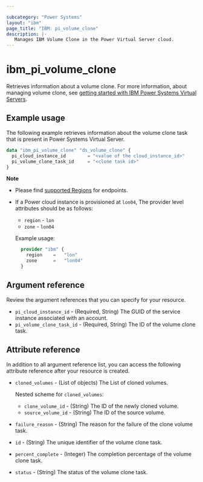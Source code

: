 ```yaml
---

subcategory: "Power Systems"
layout: "ibm"
page_title: "IBM: pi_volume_clone"
description: |-
   Manages IBM Volume Clone in the Power Virtual Server cloud.
---
```


# ibm_pi_volume_clone
Retrieves information about a volume clone. For more information, about managing volume clone, see [getting started with IBM Power Systems Virtual Servers](https://cloud.ibm.com/docs/power-iaas?topic=power-iaas-getting-started).

## Example usage
The following example retrieves information about the volume clone task that is present in Power Systems Virtual Server.

```terraform
data "ibm_pi_volume_clone" "ds_volume_clone" {
  pi_cloud_instance_id        = "<value of the cloud_instance_id>"
  pi_volume_clone_task_id     = "<clone task id>"
}
```

**Note**
* Please find [supported Regions](https://cloud.ibm.com/apidocs/power-cloud#endpoint) for endpoints.
* If a Power cloud instance is provisioned at `lon04`, The provider level attributes should be as follows:
  * `region` - `lon`
  * `zone` - `lon04`

  Example usage:
  
  ```terraform
    provider "ibm" {
      region    =   "lon"
      zone      =   "lon04"
    }
  ```

## Argument reference 
Review the argument references that you can specify for your resource. 

- `pi_cloud_instance_id` - (Required, String) The GUID of the service instance associated with an account.
- `pi_volume_clone_task_id` - (Required, String) The ID of the volume clone task.

## Attribute reference
In addition to all argument reference list, you can access the following attribute reference after your resource is created.

- `cloned_volumes` - (List of objects) The List of cloned volumes.
  
  Nested scheme for `cloned_volumes`:
  - `clone_volume_id` - (String) The ID of the newly cloned volume.
  - `source_volume_id` - (String) The ID of the source volume.
- `failure_reason` - (String) The reason for the failure of the clone volume task.
- `id` - (String) The unique identifier of the volume clone task.
- `percent_complete` - (Integer) The completion percentage of the volume clone task.
- `status` - (String) The status of the volume clone task.

